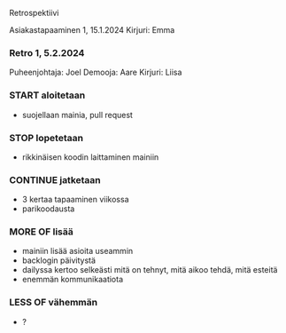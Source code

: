 Retrospektiivi

Asiakastapaaminen 1, 15.1.2024
Kirjuri: Emma

<h3> Retro 1, 5.2.2024 </h3>
Puheenjohtaja: Joel
Demooja: Aare
Kirjuri: Liisa

### START aloitetaan
- suojellaan mainia, pull request

### STOP lopetetaan
- rikkinäisen koodin laittaminen mainiin

### CONTINUE jatketaan
- 3 kertaa tapaaminen viikossa
- parikoodausta

### MORE OF lisää
- mainiin lisää asioita useammin
- backlogin päivitystä
- dailyssa kertoo selkeästi mitä on tehnyt, mitä aikoo tehdä, mitä esteitä
- enemmän kommunikaatiota

### LESS OF vähemmän
- ?